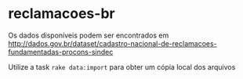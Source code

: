 reclamacoes-br
==============

Os dados disponíveis podem ser encontrados em <http://dados.gov.br/dataset/cadastro-nacional-de-reclamacoes-fundamentadas-procons-sindec>

Utilize a task `rake data:import` para obter um cópia local dos arquivos

